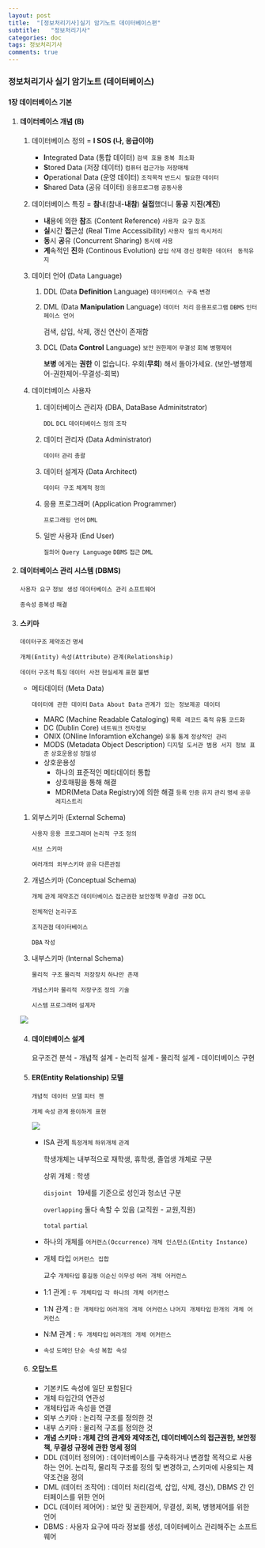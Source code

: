 ```yaml
---
layout: post
title:  "[정보처리기사]실기 암기노트 데이터베이스편"
subtitle:   "정보처리기사"
categories: doc
tags: 정보처리기사
comments: true
---
```


### 정보처리기사 실기 암기노트 (데이터베이스)

#### 1장 데이터베이스 기본

1. #### 데이터베이스 개념 (B)

   1. 데이터베이스 정의 = **I SOS (나, 응급이야)**

      - **I**ntegrated Data (통합 데이터) `검색 효율` `중복 최소화`
      - **S**tored Data (저장 데이터) `컴퓨터` `접근가능` `저장매체`
      - **O**perational Data (운영 데이터) `조직목적` `반드시 필요한` `데이터`
      - **S**hared Data (공유 데이터) `응용프로그램` `공동사용`

   2. 데이터베이스 특징 = **참**내(참내-**내참**) **실접**했더니 **동공** 지**진**(**계진**)

      - **내**용에 의한 **참**조 (Content Reference) `사용자 요구` `참조`
      - **실**시간 **접**근성 (Real Time Accessibility) `사용자 질의` `즉시처리`
      - **동**시 **공**유 (Concurrent Sharing) `동시에` `사용`
      - **계**속적인 **진**화 (Continous Evolution) `삽입` `삭제` `갱신` `정확한 데이터 ` `동적유지`

   3. 데이터 언어 (Data Language)

      1. DDL (Data **Definition** Language) `데이터베이스 구축` `변경`

      2. DML (Data **Manipulation** Language) `데이터 처리` `응용프로그램` `DBMS` `인터페이스 언어`

         검색, 삽입, 삭제, 갱신 연산이 존재함

      3. DCL (Data **Control** Language) `보안` `권한제어` `무결성` `회복` `병행제어`

         **보병** 에게는 **권한** 이 없습니다. 우회(**무회**) 해서 돌아가세요. (보안-병행제어-권한제어-무결성-회복)

   4. 데이터베이스 사용자

      1. 데이터베이스 관리자 (DBA, DataBase Adminitstrator)

         `DDL` `DCL` `데이터베이스` `정의` `조작`

      2. 데이터 관리자 (Data Administrator)

         `데이터` `관리` `총괄`

      3. 데이터 설계자 (Data Architect)

         `데이터 구조` `체계적` `정의`

      4. 응용 프로그래머 (Application Programmer)

         `프로그래밍 언어` `DML`

      5. 일반 사용자 (End User)

         `질의어` `Query Language` `DBMS` `접근` `DML`

         

2. #### 데이터베이스 관리 시스템 (DBMS)

   `사용자 요구` `정보 생성` `데이터베이스 관리` `소프트웨어`

   `종속성` `중복성` `해결`



3. #### 스키마

   `데이터구조` `제약조건` `명세`

   `개체(Entity)` `속성(Attribute)` `관계(Relationship)`

   `데이터` `구조적` `특징` `데이터 사전` `현실세계` `표현` `불변`

   - 메타데이터 (Meta Data)

     `데이터에 관한 데이터` `Data About Data` `관계가 있는 정보제공 데이터`

     - MARC (Machine Readable Cataloging) `목록 레코드` `축적` `유통` `코드화`
     - DC (Dublin Core) `네트워크` `전자정보`
     - ONIX (ONline Inforamtion eXchange) `유통` `통계` `정상적인 관리`
     - MODS (Metadata Object Description) `디지털 도서관 범용 서지 정보 표준` `상호운용성` `정밀성`
     - 상호운용성
       - 하나의 표준적인 메타데이터 통합
       - 상호매핑을 통해 해결
       - MDR(Meta Data Registry)에 의한 해결 `등록` `인증` `유지` `관리` `명세` `공유` `레지스트리`

   1. 외부스키마 (External Schema)

      `사용자` `응용 프로그래머` `논리적 구조` `정의`

      `서브 스키마`

      `여러개의 외부스키마` `공유` `다른관점`

   2. 개념스키마 (Conceptual Schema)

      `개체` `관계` `제약조건` `데이터베이스` `접근권한` `보안정책` `무결성 규정` `DCL`

      `전체적인` `논리구조` 

      `조직관점` `데이터베이스`

      `DBA` `작성`

   3. 내부스키마 (Internal Schema)

      `물리적 구조` `물리적 저장장치` `하나만 존재`

      `개념스키마` `물리적 저장구조` `정의 기술`

      `시스템` `프로그래머` `설계자`

   ![](https://i.imgur.com/eRiHwVy.png)

   

   4. #### 데이터베이스 설계

      요구조건 분석 - 개념적 설계 - 논리적 설계 - 물리적 설계 - 데이터베이스 구현

   

   5. #### ER(Entity Relationship) 모델

      `개념적 데이터 모델` `피터 첸`

      `개체` `속성` `관계` `용이하게 표현`

      ![](https://i.imgur.com/vtnJfvO.png)

      - ISA 관계 `특정개체` `하위개체` `관계` 

        학생개체는 내부적으로 재학생, 휴학생, 졸업생 개체로 구분

        상위 개체 : 학생

        `disjoint ` 19세를 기준으로 성인과 청소년 구분

        `overlapping` 둘다 속할 수 있음 (교직원 - 교원,직원)

        `total` `partial`

      - 하나의 개체를 `어커런스(Occurrence)` `개체 인스턴스(Entity Instance)`

      - 개체 타입 `어커런스 집합`

        교수 `개체타입` `홍길동` `이순신` `이무성` `여러 개체 어커런스`

      - 1:1 관계 : `두 개체타입` `각 하나의 개체 어커런스`

      - 1:N 관계 : `한 개체타입` `여러개의 개체 어커런스` `나머지 개체타입` `한개의 개체 어커런스`

      - N:M 관계 : `두 개체타입` `여러개의 개체 어커런스`

      - `속성` `도메인` `단순 속성` `복합 속성`

   

   6. #### 오답노트

      - 기본키도 속성에 일단 포함된다
      - 개체 타입간의 연관성
      - 개체타입과 속성을 연결
      - 외부 스키마 : 논리적 구조를 정의한 것
      - 내부 스키마 : 물리적 구조를 정의한 것
      - **개념 스키마 : 개체 간의 관계와 제약조건, 데이터베이스의 접근권한, 보안정책, 무결성 규정에 관한 명세 정의**
      - DDL (데이터 정의어) : 데이터베이스를 구축하거나 변경할 목적으로 사용하는 언어. 논리적, 물리적 구조를 정의 및 변경하고, 스키마에 사용되는 제약조건을 정의
      - DML (데이터 조작어) : 데이터 처리(검색, 삽입, 삭제, 갱신), DBMS 간 인터페이스를 위한 언어
      - DCL (데이터 제어어) : 보안 및 권한제어, 무결성, 회복, 병행제어를 위한 언어
      - DBMS : 사용자 요구에 따라 정보를 생성, 데이터베이스 관리해주는 소프트웨어

   

























